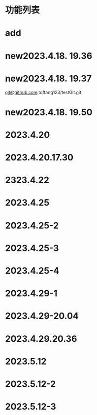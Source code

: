 # 功能列表
# add
# new2023.4.18.  19.36
# new2023.4.18.  19.37
git@github.com:tqftang123/testGit.git
# new2023.4.18.  19.50
# 2023.4.20
# 2023.4.20.17.30
# 2323.4.22
# 2023.4.25
# 2023.4.25-2
# 2023.4.25-3
# 2023.4.25-4
# 2023.4.29-1
# 2023.4.29-20.04
# 2023.4.29.20.36
# 2023.5.12
# 2023.5.12-2
# 2023.5.12-3
